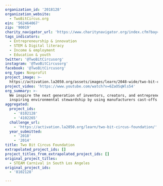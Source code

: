 ```yaml
---
organization_id: '2018128'
organization_website:
  - TwoBitCircus.org
ein: '562464067'
zip: '90019'
charity_navigator_url: 'https://www.charitynavigator.org/index.cfm?bay=search.profile&ein=562464067'
tags_indicators:
  - Entrepreneurship & innovation
  - STEM & Digital literacy
  - Income & employment
  - Education & youth
twitter: '@TwoBitCircusorg'
instagram: '@TwoBitCircusorg'
facebook: '@TwoBitCircusorg'
org_type: Nonprofit
project_image: >-
  https://activation.la2050.org/assets/images/learn/2048-wide/two-bit-circus-foundation.jpg
project_video: 'https://www.youtube.com/watch?v=6ZaOSqWls54'
org_summary: >-
  We inspire the next generation of inventors, creators, and entrepreneurs while
  inspiring environmental stewardship by using manufacturers cast-offs.
aggregated:
  project_ids:
    - '8102128'
    - '4102265'
  challenge_url:
    - 'https://activation.la2050.org/learn/two-bit-circus-foundation/'
  year_submitted:
    - '2018'
    - '2014'
title: Two Bit Circus Foundation
extrapolated_project_ids: []
project_titles_from_extrapolated_project_ids: []
original_project_titles:
  - STEAM Carnival in South Los Angeles
original_project_ids:
  - '8102128'

---
```


